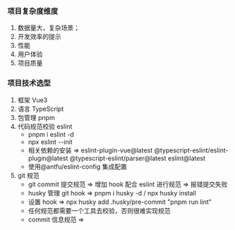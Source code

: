 ### 项目复杂度维度

1. 数据量大，复杂场景；
2. 开发效率的提示
3. 性能
4. 用户体验
5. 项目质量

### 项目技术选型

1. 框架 Vue3
2. 语言 TypeScript
3. 包管理 pnpm
4. 代码规范校验 eslint
    - pnpm i eslint -d
    - npx eslint --init
    - 相关依赖的安装 => eslint-plugin-vue@latest @typescript-eslint/eslint-plugin@latest @typescript-eslint/parser@latest eslint@latest
    - 使用@antfu/eslint-config 集成配置
5. git 规范
    - git commit 提交规范 => 增加 hook 配合 eslint 进行规范 => 报错提交失败
    - husky 管理 git hook => pnpm i husky -d / npx husky install
    - 设置 hook => npx husky add .husky/pre-commit "pnpm run lint"
    - 任何规范都需要一个工具去校验，否则很难实现规范
    - commit 信息规范 => 
